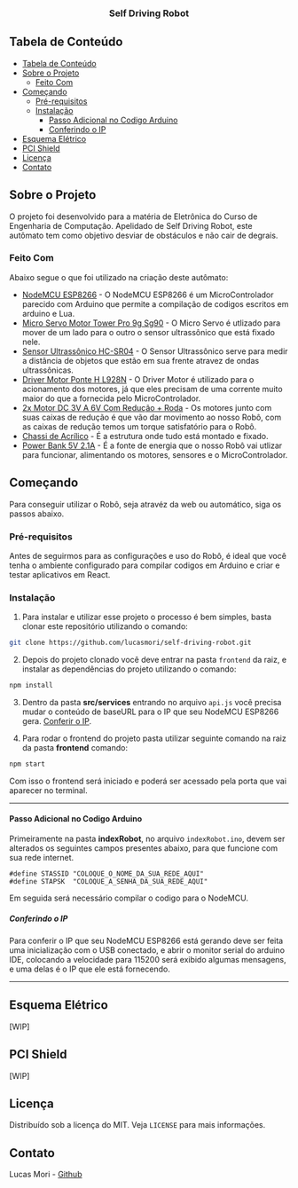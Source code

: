 <!--
*** Obrigado por estar vendo meu README. Se você tiver alguma sugestão
*** que possa melhorá-lo ainda mais dê um fork no repositório e crie uma Pull
*** Request ou abra uma Issue com a tag "sugestão".
*** Obrigado novamente! Agora vamos rodar esse projeto incrível :D
-->

<!-- TITLE -->

<p align="center">
  <h3 align="center">Self Driving Robot</h3>
</p>

<!-- TABLE OF CONTENTS -->

## Tabela de Conteúdo

- [Tabela de Conteúdo](#tabela-de-conteúdo)
- [Sobre o Projeto](#sobre-o-projeto)
  - [Feito Com](#feito-com)
- [Começando](#começando)
  - [Pré-requisitos](#pré-requisitos)
  - [Instalação](#instalação)
    - [Passo Adicional no Codigo Arduino](#passo-adicional-no-codigo-arduino)
    - [Conferindo o IP](#conferindo-o-ip)
- [Esquema Elétrico](#esquema-elétrico)
- [PCI Shield](#pci-shield)
- [Licença](#licença)
- [Contato](#contato)

<!-- ABOUT THE PROJECT -->

## Sobre o Projeto

O projeto foi desenvolvido para a matéria de Eletrônica do Curso de Engenharia de Computação. Apelidado de Self Driving Robot, este autômato tem como objetivo desviar de obstáculos e não cair de degrais.

### Feito Com

Abaixo segue o que foi utilizado na criação deste autômato:

- [NodeMCU ESP8266](https://www.amazon.com.br/Placa-Node-Esp8266-Wifi-Cp2102/dp/B00XJG7GEK/ref=sr_1_2?__mk_pt_BR=%C3%85M%C3%85%C5%BD%C3%95%C3%91&crid=2Z7Z3GNB0T0W5&keywords=nodemcu+esp8266&qid=1570998646&sprefix=nodemcu%2Caps%2C339&sr=8-2) - O NodeMCU ESP8266 é um MicroControlador parecido com Arduino que permite a compilação de codigos escritos em arduino e Lua.
- [Micro Servo Motor Tower Pro 9g Sg90](https://www.amazon.com.br/Micro-Servo-Motor-Acess%C3%B3rios-Arduino/dp/B07GHYCH38/ref=sr_1_1?__mk_pt_BR=%C3%85M%C3%85%C5%BD%C3%95%C3%91&crid=GRVZKVR70CDC&keywords=servo+motor+9g&qid=1570998681&sprefix=servo+motor%2Caps%2C385&sr=8-1) - O Micro Servo é utlizado para mover de um lado para o outro o sensor ultrassônico que está fixado nele.
- [Sensor Ultrassônico HC-SR04](https://www.amazon.com.br/Sensor-Ultrassom-Hc-sr04-Arduino-Ultrass%C3%B4nico/dp/B07GHZYG7Q/ref=sr_1_1?__mk_pt_BR=%C3%85M%C3%85%C5%BD%C3%95%C3%91&keywords=hc-sr04&qid=1570998816&sr=8-1) - O Sensor Ultrassônico serve para medir a distância de objetos que estão em sua frente atravez de ondas ultrassônicas.
- [Driver Motor Ponte H L928N](https://www.amazon.com.br/Driver-Motor-Ponte-H-L298n/dp/B01KF4QF4K/ref=sr_1_fkmr2_1?__mk_pt_BR=%C3%85M%C3%85%C5%BD%C3%95%C3%91&keywords=ponte+h+arduino&qid=1570998906&sr=8-1-fkmr2) - O Driver Motor é utilizado para o acionamento dos motores, já que eles precisam de uma corrente muito maior do que a fornecida pelo MicroControlador.
- [2x Motor DC 3V A 6V Com Redução + Roda](https://www.amazon.com.br/Motor-Redu%C3%A7%C3%A3o-Rob%C3%B3tica-Arduino-Carro/dp/B07GHYMBHJ/ref=sr_1_fkmr1_1?__mk_pt_BR=%C3%85M%C3%85%C5%BD%C3%95%C3%91&keywords=roda+boba+arduino&qid=1570999078&sr=8-1-fkmr1) - Os motores junto com suas caixas de redução é que vão dar movimento ao nosso Robô, com as caixas de redução temos um torque satisfatório para o Robô.
- [Chassi de Acrílico]() - É a estrutura onde tudo está montado e fixado.
- [Power Bank 5V 2.1A]() - É a fonte de energia que o nosso Robô vai utlizar para funcionar,  alimentando os motores, sensores e o MicroControlador.

<!-- GETTING STARTED -->

## Começando

Para conseguir utilizar o Robô, seja atravéz da web ou automático, siga os passos abaixo.

### Pré-requisitos

Antes de seguirmos para as configurações e uso do Robô, é ideal que você tenha o ambiente configurado para compilar codigos em Arduino e criar e testar aplicativos em React.

### Instalação

1. Para instalar e utilizar esse projeto o processo é bem simples, basta clonar este repositório utilizando o comando:

```sh
git clone https://github.com/lucasmori/self-driving-robot.git
```

2. Depois do projeto clonado você deve entrar na pasta `frontend` da raiz, e instalar as dependências do projeto utilizando o comando:

```sh
npm install
```
3. Dentro da pasta **src/services** entrando no arquivo `api.js` você precisa mudar o conteúdo de baseURL para o IP que seu NodeMCU ESP8266 gera.
[Conferir o IP](#conferindo-o-ip).

4. Para rodar o frontend do projeto pasta utilizar seguinte comando na raiz da pasta **frontend** comando:

```sh
npm start
```

Com isso o frontend será iniciado e poderá ser acessado pela porta que vai aparecer no terminal.

---

#### Passo Adicional no Codigo Arduino

Primeiramente na pasta **indexRobot**, no arquivo `indexRobot.ino`, devem ser alterados os seguintes campos presentes abaixo, para que funcione com sua rede internet.

```
#define STASSID "COLOQUE_O_NOME_DA_SUA_REDE_AQUI"
#define STAPSK  "COLOQUE_A_SENHA_DA_SUA_REDE_AQUI"
```
Em seguida será necessário compilar o codigo para o NodeMCU.

##### Conferindo o IP
Para conferir o IP que seu NodeMCU ESP8266 está gerando deve ser feita uma inicialização com o USB conectado, e abrir o monitor serial do arduino IDE, colocando a velocidade para 115200 será exibido algumas mensagens, e uma delas é o IP que ele está fornecendo.

---

<!-- ELETRIC SCHEMA -->

## Esquema Elétrico
[WIP]

<!-- PCI SHIELD -->

## PCI Shield
[WIP]

<!-- LICENSE -->

## Licença

Distribuído sob a licença do MIT. Veja `LICENSE` para mais informações.

<!-- CONTACT -->

## Contato

Lucas Mori - [Github](http://github.com/lucasmori)
